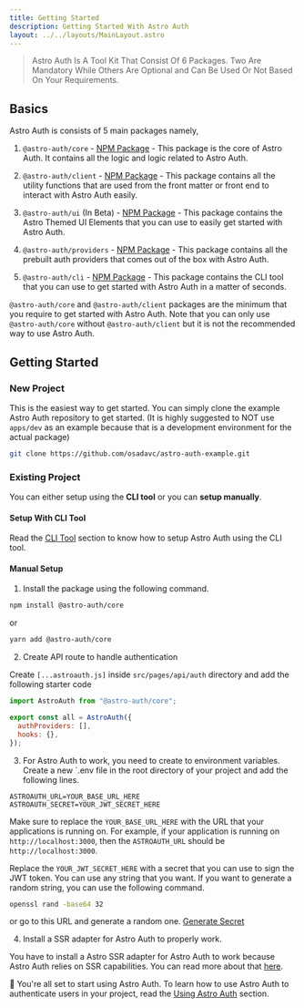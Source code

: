 ```yaml
---
title: Getting Started
description: Getting Started With Astro Auth
layout: ../../layouts/MainLayout.astro
---
```


> Astro Auth Is A Tool Kit That Consist Of 6 Packages. Two Are Mandatory While Others Are Optional and Can Be Used Or Not Based On Your Requirements.

## Basics

Astro Auth is consists of 5 main packages namely,

1. `@astro-auth/core` - [NPM Package](https://www.npmjs.com/package/@astro-auth/core) - This package is the core of Astro Auth. It contains all the logic and logic related to Astro Auth.

2. `@astro-auth/client` - [NPM Package](https://www.npmjs.com/package/@astro-auth/client) - This package contains all the utility functions that are used from the front matter or front end to interact with Astro Auth easily.

3. `@astro-auth/ui` (In Beta) - [NPM Package](https://www.npmjs.com/package/@astro-auth/ui) - This package contains the Astro Themed UI Elements that you can use to easily get started with Astro Auth.

4. `@astro-auth/providers` - [NPM Package](https://www.npmjs.com/package/@astro-auth/providers) - This package contains all the prebuilt auth providers that comes out of the box with Astro Auth.

5. `@astro-auth/cli` - [NPM Package](https://www.npmjs.com/package/@astro-auth/cli) - This package contains the CLI tool that you can use to get started with Astro Auth in a matter of seconds.

`@astro-auth/core` and `@astro-auth/client` packages are the minimum that you require to get started with Astro Auth. Note that you can only use `@astro-auth/core` without `@astro-auth/client` but it is not the recommended way to use Astro Auth.

## Getting Started

### New Project

This is the easiest way to get started. You can simply clone the example Astro Auth repository to get started. (It is highly suggested to NOT use `apps/dev` as an example because that is a development environment for the actual package)

```bash
git clone https://github.com/osadavc/astro-auth-example.git
```

### Existing Project

You can either setup using the **CLI tool** or you can **setup manually**.

#### Setup With CLI Tool

Read the [CLI Tool](/getting-started/astro-auth-cli) section to know how to setup Astro Auth using the CLI tool.

#### Manual Setup

1. Install the package using the following command.

```bash
npm install @astro-auth/core
```

or

```bash
yarn add @astro-auth/core
```

2. Create API route to handle authentication

Create `[...astroauth.js]` inside `src/pages/api/auth` directory and add the following starter code

```js
import AstroAuth from "@astro-auth/core";

export const all = AstroAuth({
  authProviders: [],
  hooks: {},
});
```

3. For Astro Auth to work, you need to create to environment variables. Create a new `.env file in the root directory of your project and add the following lines.

```
ASTROAUTH_URL=YOUR_BASE_URL_HERE
ASTROAUTH_SECRET=YOUR_JWT_SECRET_HERE
```

Make sure to replace the `YOUR_BASE_URL_HERE` with the URL that your applications is running on. For example, if your application is running on `http://localhost:3000`, then the `ASTROAUTH_URL` should be `http://localhost:3000`.

Replace the `YOUR_JWT_SECRET_HERE` with a secret that you can use to sign the JWT token. You can use any string that you want. If you want to generate a random string, you can use the following command.

```bash
openssl rand -base64 32
```

or go to this URL and generate a random one. [Generate Secret](https://generate-secret.vercel.app/32)

4. Install a SSR adapter for Astro Auth to properly work.

You have to install a Astro SSR adapter for Astro Auth to work because Astro Auth relies on SSR capabilities. You can read more about that [here](https://docs.astro.build/en/guides/server-side-rendering/).

🎉 You're all set to start using Astro Auth. To learn how to use Astro Auth to authenticate users in your project, read the [Using Astro Auth](using-astro-auth) section.
